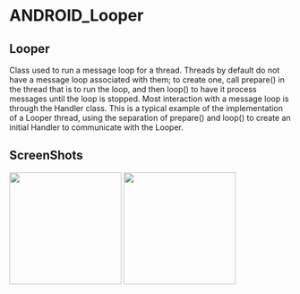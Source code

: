 # ANDROID_Looper

Looper
-----------
Class used to run a message loop for a thread. 
Threads by default do not have a message loop associated with them; to create one, call prepare() in the thread that is to run the loop, and then loop() to have it process messages until the loop is stopped.
Most interaction with a message loop is through the Handler class.
This is a typical example of the implementation of a Looper thread, using the separation of prepare() and loop() to create an initial Handler to communicate with the Looper.

ScreenShots
-----------
<div>
<img width="200" src="https://user-images.githubusercontent.com/32612534/40411584-2d379632-5e71-11e8-9118-2d0009f71c06.png">
<img width="200" src="https://user-images.githubusercontent.com/32612534/40411587-2e056f9e-5e71-11e8-9a8c-3b19dd1099f5.png">
</div>

